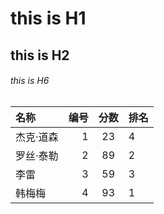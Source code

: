 # this is H1
## this is H2
###### this is H6
| 名称 | 编号 | 分数 | 排名 |
| :---- | ----: | :----: | ---- |
杰克·道森 | 1 | 23 | 4
罗丝·泰勒 | 2 | 89 | 2
| 李雷 | 3 | 59 | 3 |
韩梅梅 | 4 | 93 | 1
